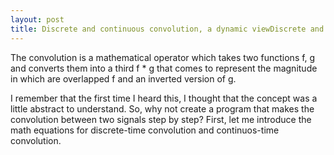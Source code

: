 ```yaml
---
layout: post
title: Discrete and continuous convolution, a dynamic viewDiscrete and continuous convolution, a dynamic view.
---
```

The convolution is a mathematical operator which takes two functions f, g and converts them into a third f * g that comes to represent the magnitude in which are overlapped f and an inverted version of g.

 I remember that the first time I heard this, I thought that the concept was a little abstract to understand. So, why not create a program that makes the convolution between two signals step by step? First, let me introduce the math equations for discrete-time convolution and continuos-time convolution.  
